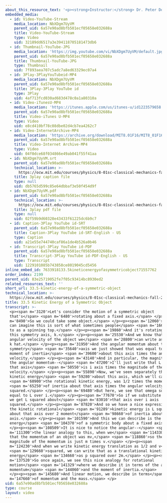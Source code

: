 ```yaml
---
about_this_resource_text: '<p><strong>Instructor:</strong> Dr. Peter Dourmashkin</p>'
embedded_media:
  - id: Video-YouTube-Stream
    media_location: NbXDgm7UyVM
    parent_uid: 6a57e90ad8bfb501ecf05658e032688a
    title: Video-YouTube-Stream
    type: Video
    uid: 32189dd6517a3e394118705181473db6
  - id: Thumbnail-YouTube-JPG
    media_location: 'https://img.youtube.com/vi/NbXDgm7UyVM/default.jpg'
    parent_uid: 6a57e90ad8bfb501ecf05658e032688a
    title: Thumbnail-YouTube-JPG
    type: Thumbnail
    uid: 7f893aea707c5adc7a8ed63329ec07a4
  - id: 3Play-3PlayYouTubeid-MP4
    media_location: NbXDgm7UyVM
    parent_uid: 6a57e90ad8bfb501ecf05658e032688a
    title: 3Play-3Play YouTube id
    type: 3Play
    uid: 4af713fcd030ad683d478c0a1a80310a
  - id: Video-iTunesU-MP4
    media_location: 'https://itunes.apple.com/us/itunes-u/id1223579658'
    parent_uid: 6a57e90ad8bfb501ecf05658e032688a
    title: Video-iTunes U-MP4
    type: Video
    uid: e8cd410bf78c08dbe02d4cb7ea4262c7
  - id: Video-InternetArchive-MP4
    media_location: 'https://archive.org/download/MIT8.01F16/MIT8_01F16_L33v03_360p.mp4'
    parent_uid: 6a57e90ad8bfb501ecf05658e032688a
    title: Video-Internet Archive-MP4
    type: Video
    uid: 04f0dce68f034866e49ab041f55f41aa
  - id: NbXDgm7UyVM.srt
    parent_uid: 6a57e90ad8bfb501ecf05658e032688a
    technical_location: >-
      https://ocw.mit.edu/courses/physics/8-01sc-classical-mechanics-fall-2016/week-11-angular-momentum/33.5-kinetic-energy-of-a-symmetric-object/33.5-kinetic-energy-of-a-symmetric-object/NbXDgm7UyVM.srt
    title: 3play caption file
    type: null
    uid: db5765d599c85e64dbbaf3e50f454d9f
  - id: NbXDgm7UyVM.pdf
    parent_uid: 6a57e90ad8bfb501ecf05658e032688a
    technical_location: >-
      https://ocw.mit.edu/courses/physics/8-01sc-classical-mechanics-fall-2016/week-11-angular-momentum/33.5-kinetic-energy-of-a-symmetric-object/33.5-kinetic-energy-of-a-symmetric-object/NbXDgm7UyVM.pdf
    title: 3play pdf file
    type: null
    uid: 02f59b9d60328e43433f61225dc6b9c7
  - id: Caption-3Play YouTube id-SRT
    parent_uid: 6a57e90ad8bfb501ecf05658e032688a
    title: Caption-3Play YouTube id-SRT-English - US
    type: Caption
    uid: a21e55e744740caf86a1de4b526a0b46
  - id: Transcript-3Play YouTube id-PDF
    parent_uid: 6a57e90ad8bfb501ecf05658e032688a
    title: Transcript-3Play YouTube id-PDF-English - US
    type: Transcript
    uid: 1229101085b743858ce8019045cd5456
inline_embed_id: 7633918133.5kineticenergyofasymmetricobject71557762
order_index: 2199
parent_uid: 83e25719052fe7f05c93414bc8930ed2
related_resources_text: ''
short_url: 33.5-kinetic-energy-of-a-symmetric-object
technical_location: >-
  https://ocw.mit.edu/courses/physics/8-01sc-classical-mechanics-fall-2016/week-11-angular-momentum/33.5-kinetic-energy-of-a-symmetric-object/33.5-kinetic-energy-of-a-symmetric-object
title: 33.5 Kinetic Energy of a Symmetric Object
transcript: >-
  <p><span m='3120'>Let's consider the motion of a symmetric object
  that's</span> <span m='6480'>rotating about a fixed axis.</span> </p><p><span
  m='8490'>So we could take some object.</span> </p><p><span m='12060'>And we
  can imagine this is sort of what sometimes people</span> <span m='16650'>refer
  to as a spinning top.</span> </p><p><span m='19860'>And it's rotating about
  this symmetry axis, k.</span> </p><p><span m='25530'>And we know that the
  angular velocity of the object we</span> <span m='28800'>can write as omega z
  k hat.</span> </p><p><span m='31950'>And the angular momentum about this
  symmetry</span> <span m='35640'>axis we just showed that was equal to the
  moment of inertia</span> <span m='39600'>about this axis times the angular
  velocity.</span> </p><p><span m='43140'>And in particular, the magnitude of
  the angular momentum--</span> <span m='47200'>I'll just write that L about
  that axis</span> <span m='50550'>is i axis times the magnitude of the angular
  velocity.</span> </p><p><span m='55890'>Now, we've seen separately that the
  kinetic energy</span> <span m='59280'>about this axis, which we'll call</span>
  <span m='60900'>the rotational kinetic energy, was 1/2 times the moment</span>
  <span m='65250'>of inertia about that axis times the angular velocity
  squared.</span> </p><p><span m='69480'>But here, we see that omega squared is
  equal to L over i.</span> </p><p><span m='77670'>So if we substitute that in,
  we get L squared about</span> <span m='83010'>that axis over i axis
  squared.</span> </p><p><span m='87820'>And so we have a nice expression for
  the kinetic rotational</span> <span m='91289'>kinetic energy is L squared
  about that axis over 2 moment</span> <span m='98660'>of inertia about that
  axis.</span> </p><p><span m='101590'>And this we can describe is the kinetic
  energy</span> <span m='104370'>of a symmetric body about a fixed axis.</span>
  </p><p><span m='108509'>It is nice to notice the angular--</span> <span
  m='111300'>the linear analogy to this, when we</span> <span m='114330'>wrote
  that the momentum of an object was mv,</span> <span m='118860'>so the
  magnitude of the momentum is just m times v.</span> </p><p><span
  m='124230'>And when we write kinetic energy translation as 1/2 and v</span>
  <span m='129660'>squared, we can write that as a translational kinetic
  energy</span> <span m='134660'>as p squared over 2m.</span> </p><p><span
  m='137520'>So once again, we see this nice analogy for rotational
  motion</span> <span m='141329'>where we describe it in terms of the angular
  momentum</span> <span m='144060'>and the moment of inertia.</span>
  </p><p><span m='145680'>And linear motion, we describe in terms</span> <span
  m='147660'>of momentum and the mass.</span> </p>
uid: 6a57e90ad8bfb501ecf05658e032688a
type: course
layout: video
---
```

